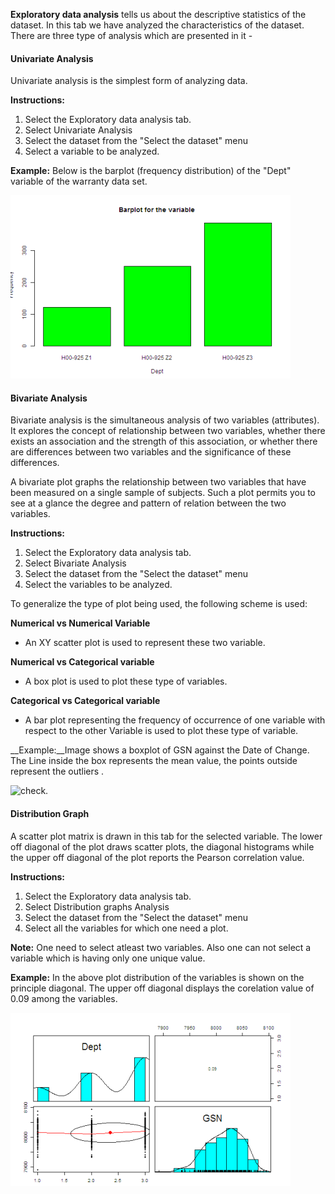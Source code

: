 
__Exploratory data analysis__ tells us about the descriptive statistics of the dataset. In this tab we have analyzed the characteristics of the dataset. There are three type of analysis which are presented in it -

#### Univariate Analysis

Univariate analysis is the simplest form of analyzing data. 

__Instructions:__

1. Select the Exploratory data analysis tab. 
2. Select Univariate Analysis
3. Select the dataset from the "Select the dataset" menu
4. Select a variable to be analyzed.


__Example:__ Below is the barplot (frequency distribution) of the "Dept" variable of the warranty data set.

![check.](../www/uniplot.png)



#### Bivariate Analysis

Bivariate analysis is the simultaneous analysis of two variables (attributes). It explores the concept of relationship between two variables, whether there exists an association and the strength of this association, or whether there are differences between two variables and the significance of these differences.

A bivariate plot graphs the relationship between two variables that have been measured on a single sample of subjects. Such a plot permits you to see at a glance the degree and pattern of relation between the two variables.

__Instructions:__

1. Select the Exploratory data analysis tab. 
2. Select Bivariate Analysis
3. Select the dataset from the "Select the dataset" menu
4. Select the variables to be analyzed.
  
To generalize the type of plot being used, the following scheme is used:

__Numerical vs Numerical Variable__
* An XY scatter plot is used to represent these two variable.

__Numerical vs Categorical variable__
* A box plot is used to plot these type of variables. 

__Categorical vs Categorical variable__
* A bar plot representing the frequency of occurrence of one variable with respect to the other
Variable is used to plot these type of variable.

__Example:__Image shows a boxplot of GSN against the Date of Change. The Line inside the box represents the mean value, the points outside represent the outliers . 

![check.](../bivar_boxplot.jpg)




#### Distribution Graph
A scatter plot matrix is drawn in this tab for the selected variable. The lower off diagonal of the plot draws scatter plots, the diagonal histograms while the upper off diagonal of the plot reports the Pearson correlation value.

__Instructions:__

1. Select the Exploratory data analysis tab. 
2. Select Distribution graphs Analysis
3. Select the dataset from the "Select the dataset" menu
4. Select all the variables for which one need a plot. 

__Note:__ One need to select atleast two variables. Also one can not select a variable which is having only one unique value.

__Example:__ In the above plot distribution of the variables is shown on the principle diagonal. The upper off diagonal displays the corelation value of 0.09 among the variables.

![check.](../www/distri.png)

